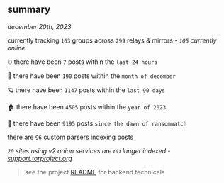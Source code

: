 
## summary
_december 20th, 2023_

currently tracking `163` groups across `299` relays & mirrors - _`105` currently online_

⏲ there have been `7` posts within the `last 24 hours`

🦈 there have been `190` posts within the `month of december`

🪐 there have been `1147` posts within the `last 90 days`

🏚 there have been `4505` posts within the `year of 2023`

🦕 there have been `9195` posts `since the dawn of ransomwatch`

there are `96` custom parsers indexing posts

_`20` sites using v2 onion services are no longer indexed - [support.torproject.org](https://support.torproject.org/onionservices/v2-deprecation/)_

> see the project [README](https://github.com/joshhighet/ransomwatch#ransomwatch--) for backend technicals
